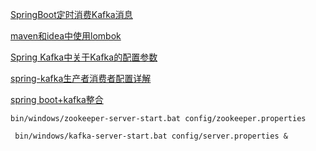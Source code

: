 

[SpringBoot定时消费Kafka消息](https://blog.csdn.net/qq_40543961/article/details/82793511)

[maven和idea中使用lombok](https://segmentfault.com/a/1190000006077605)

[Spring Kafka中关于Kafka的配置参数](https://www.cnblogs.com/miracleYu/p/10213807.html)

[spring-kafka生产者消费者配置详解](https://www.cnblogs.com/yx88/p/11013338.html)

[spring boot+kafka整合](https://www.cnblogs.com/lixyu/p/9404144.html)

```text
bin/windows/zookeeper-server-start.bat config/zookeeper.properties

 bin/windows/kafka-server-start.bat config/server.properties &

```